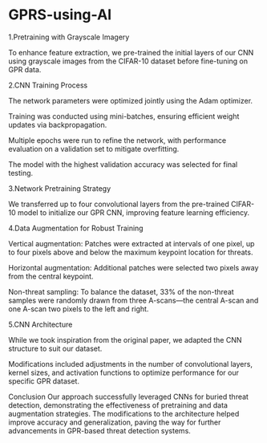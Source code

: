 # GPRS-using-AI
1.Pretraining with Grayscale Imagery

To enhance feature extraction, we pre-trained the initial layers of our CNN using grayscale images from the CIFAR-10 dataset before fine-tuning on GPR data.

2.CNN Training Process

The network parameters were optimized jointly using the Adam optimizer.

Training was conducted using mini-batches, ensuring efficient weight updates via backpropagation.

Multiple epochs were run to refine the network, with performance evaluation on a validation set to mitigate overfitting.

The model with the highest validation accuracy was selected for final testing.

3.Network Pretraining Strategy

We transferred up to four convolutional layers from the pre-trained CIFAR-10 model to initialize our GPR CNN, improving feature learning efficiency.

4.Data Augmentation for Robust Training

Vertical augmentation: Patches were extracted at intervals of one pixel, up to four pixels above and below the maximum keypoint location for threats.

Horizontal augmentation: Additional patches were selected two pixels away from the central keypoint.

Non-threat sampling: To balance the dataset, 33% of the non-threat samples were randomly drawn from three A-scans—the central A-scan and one A-scan two pixels to the left and right.

5.CNN Architecture

While we took inspiration from the original paper, we adapted the CNN structure to suit our dataset.

Modifications included adjustments in the number of convolutional layers, kernel sizes, and activation functions to optimize performance for our specific GPR dataset.

Conclusion
Our approach successfully leveraged CNNs for buried threat detection, demonstrating the effectiveness of pretraining and data augmentation strategies. The modifications to the architecture helped improve accuracy and generalization, paving the way for further advancements in GPR-based threat detection systems.
